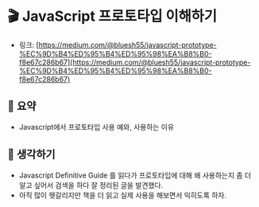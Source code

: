 # 🎬 JavaScript 프로토타입 이해하기

- 링크: [https://medium.com/@bluesh55/javascript-prototype-%EC%9D%B4%ED%95%B4%ED%95%98%EA%B8%B0-f8e67c286b67](https://medium.com/@bluesh55/javascript-prototype-%EC%9D%B4%ED%95%B4%ED%95%98%EA%B8%B0-f8e67c286b67)

## 📝 요약 
- Javascript에서 프로토타입 사용 예와, 사용하는 이유  


## 🤔 생각하기 
- Javascript Definitive Guide 를 읽다가 프로토타입에 대해 왜 사용하는지 좀 더 알고 싶어서 검색을 하다 잘 정리된 글을 발견했다.  
- 아직 많이 헷갈리지만 책을 더 읽고 실제 사용을 해보면서 익히도록 하자. 